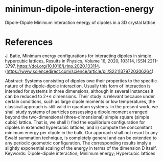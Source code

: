 # minimun-dipole-interaction-energy
Dipole-Dipole Minimum interaction energy of dipoles in a 3D crystal lattice

# References

J. Batle, Minimum energy configurations for interacting dipoles in simple hypercubic lattices, Results in Physics, Volume 16, 2020, 103114, ISSN 2211-3797, https://doi.org/10.1016/j.rinp.2020.103114. (https://www.sciencedirect.com/science/article/pii/S2211379720306264)

Abstract: Systems consisting of dipoles owe their properties to the specific nature of the dipole-dipole interaction. Usually this form of interaction is intended for systems in three dimensions, although in several instances it can be reduced to 2+∊ dimensions. Their study is relevant because under certain conditions, such as large dipole moments or low temperatures, the classical approach is still valid in quantum systems. In the present work, we shall study systems of particles possessing a dipole moment arranged beyond the two-dimensional (three-dimensional) simple square (simple cubic) lattice. That is, we shall i) find the equilibrium configuration for dipoles in extended hypercubic lattices, and ii) compute the concomitant minimum energy per dipole in the bulk. Our approach shall not resort to any Ewald summation technique, is completely general and can be extended to any periodic geometric configuration. The corresponding results imply a slightly exponential scaling of the energy in terms of the dimension D itself.
Keywords: Dipole-dipole interaction; Minimum energy; Hypercubic lattices
